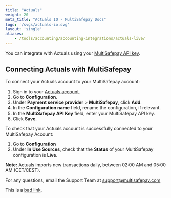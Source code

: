 ```yaml
---
title: "Actuals"
weight: 20
meta_title: "Actuals IO - MultiSafepay Docs"
logo: '/svgs/actuals-io.svg'
layout: 'single'
aliases:
    - /tools/accounting/accounting-integrations/actuals-live/
---
```


You can integrate with Actuals using your [MultiSafepay API key](/tools/multisafepay-control/retrieving-your-api-key/). 

## Connecting Actuals with MultiSafepay

To connect your Actuals account to your MultiSafepay account:

1. Sign in to your [Actuals account](https://live.actuals.io).
2. Go to **Configuration**.
3. Under **Payment service provider** > **MultiSafepay**, click **Add**.
4. In the **Configuration name** field, rename the configuration, if relevant.
5. In the **MultiSafepay API Key** field, enter your MultiSafepay API key.
6. Click **Save**.

To check that your Actuals account is successfully connected to your MultiSafepay Account:

1. Go to **Configuration**
2. Under **In Use Sources**, check that the **Status** of your MultiSafepay configuration is **Live**.

**Note:** Actuals imports new transactions daily, between 02:00 AM and 05:00 AM (CET/CEST).

For any questions, email the Support Team at <support@multisafepay.com>

This is a [bad link](/my-account/bad-link/).
